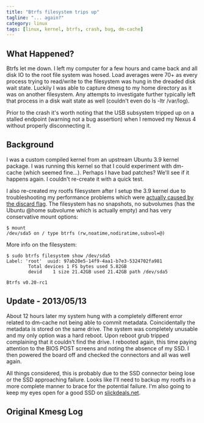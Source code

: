 ```yaml
---
title: "Btrfs filesystem trips up"
tagline: "... again?"
category: linux
tags: [linux, kernel, btrfs, crash, bug, dm-cache]
---
```


What Happened?
--------------

Btrfs let me down.  I left my computer for a few hours and came back and all disk IO to the root file system was hosed.  Load averages were 70+ as every process trying to read/write to the filesystem was hung in the dreaded disk wait state.  Luckily I was able to capture dmesg to my home directory as it was on another filesystem.  Any attempts to investigate further typically left that process in a disk wait state as well (couldn't even do ls -ltr /var/log).

Prior to the crash it's worth noting that the USB subsystem tripped up on a stalled endpoint (warning not a bug assertion) when I removed my Nexus 4 without properly disconnecting it.


Background
----------

I was a custom compiled kernel from an upstream Ubuntu 3.9 kernel package.  I was running this kernel so that I could experiment with dm-cache (which seemed fine...).  Perhaps I have bad patches?  We'll see if it happens again.  I couldn't re-create it with a quick test.

I also re-created my rootfs filesystem after I setup the 3.9 kernel due to troubleshooting my performance problems which were [actually caused by the discard flag](/linux/2013/05/05/ssd-trim).  The filesystem has no snapshots, no subvolumes (has the Ubuntu @home subvolume which is actually empty) and has very conservative mount options:

	$ mount
	/dev/sda5 on / type btrfs (rw,noatime,nodiratime,subvol=@)

More info on the filesystem:

	$ sudo btrfs filesystem show /dev/sda5
	Label: 'root'  uuid: 97ab20e5-14f9-4aa1-b7e3-5324702fa981
			Total devices 1 FS bytes used 5.82GB
			devid    1 size 21.42GB used 21.42GB path /dev/sda5

	Btrfs v0.20-rc1


Update - 2013/05/13
-------------------

About 12 hours later my system hung with a completely different error related to dm-cache not being able to commit metadata.  Coincidentally the metadata is stored on the same drive.  The system was completely unusable and my only option was a hard reboot.  Upon reboot grub tripped complaining that it couldn't find the drive.  I rebooted again, this time paying attention to the BIOS POST screens and noting the absence of my SSD.  I then powered the board off and checked the connectors and all was well again.

All things considered, this is probably due to the SSD connector being lose or the SSD approaching failure.  Looks like I'll need to backup my rootfs in a more complete manner to brace for the potential failure.  I'm also going to keep my eyes open for a good SSD on [slickdeals.net](http://www.slickdeals.net).


Original Kmesg Log
------------------

<script src="https://gist.github.com/kylemanna/5565930.js"></script>
